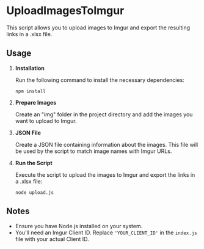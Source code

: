 # UploadImagesToImgur

This script allows you to upload images to Imgur and export the resulting links in a .xlsx file.

## Usage

1. **Installation**

    Run the following command to install the necessary dependencies:

    ```
    npm install
    ```

2. **Prepare Images**

    Create an "img" folder in the project directory and add the images you want to upload to Imgur.

3. **JSON File**

    Create a JSON file containing information about the images. This file will be used by the script to match image names with Imgur URLs.

4. **Run the Script**

    Execute the script to upload the images to Imgur and export the links in a .xlsx file:

    ```
    node upload.js
    ```

## Notes

- Ensure you have Node.js installed on your system.
- You'll need an Imgur Client ID. Replace `'YOUR_CLIENT_ID'` in the `index.js` file with your actual Client ID.
